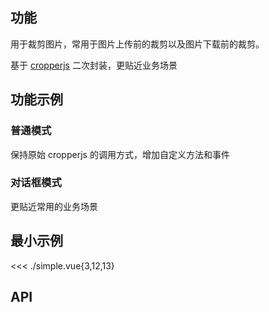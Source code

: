 ## 功能

<CdnTag name="cropperjs" />用于裁剪图片，常用于图片上传前的裁剪以及图片下载前的裁剪。

基于 [cropperjs](https://fengyuanchen.github.io/cropperjs/) 二次封装，更贴近业务场景

## 功能示例

### 普通模式
保持原始 cropperjs 的调用方式，增加自定义方法和事件

<Example1 />

### 对话框模式
更贴近常用的业务场景

<Example2 />

## 最小示例

<<< ./simple.vue{3,12,13}

## API

<Usage />

<script setup>
import Example1 from "@/components/cropper/docs/example1.vue";
import Example2 from "@/components/cropper/docs/example2.vue";
import Usage from "./usage.vue";
import CdnTag from "@/components/cdn-tag.vue";
</script>